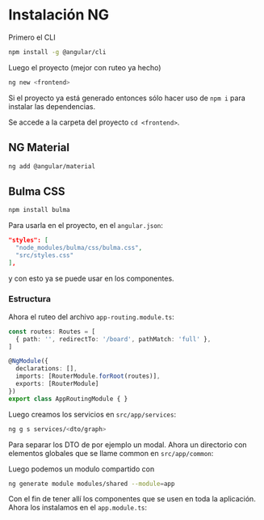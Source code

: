 # Instalación NG
Primero el CLI
```bash
npm install -g @angular/cli
```
Luego el proyecto (mejor con ruteo ya hecho)
```bash
ng new <frontend>
```

Si el proyecto ya está generado entonces sólo hacer uso de `npm i` para instalar las dependencias.

Se accede a la carpeta del proyecto `cd <frontend>`.

## NG Material
```bash
ng add @angular/material
```
## Bulma CSS
```bash
npm install bulma
```
Para usarla en el proyecto, en el `angular.json`:
```json
"styles": [
  "node_modules/bulma/css/bulma.css",
  "src/styles.css"
],
```
y con esto ya se puede usar en los componentes.

### Estructura
Ahora el ruteo del archivo `app-routing.module.ts`:
```typescript
const routes: Routes = [
  { path: '', redirectTo: '/board', pathMatch: 'full' },
]

@NgModule({
  declarations: [],
  imports: [RouterModule.forRoot(routes)],
  exports: [RouterModule]
})
export class AppRoutingModule { }
```

Luego creamos los servicios en `src/app/services`:
```bash
ng g s services/<dto/graph>
```
Para separar los DTO de por ejemplo un modal.
Ahora un directorio con elementos globales que se llame common en `src/app/common`:

Luego podemos un modulo compartido con
```bash
ng generate module modules/shared --module=app
```
Con el fin de tener allí los componentes que se usen en toda la aplicación.
Ahora los instalamos en el `app.module.ts`:

